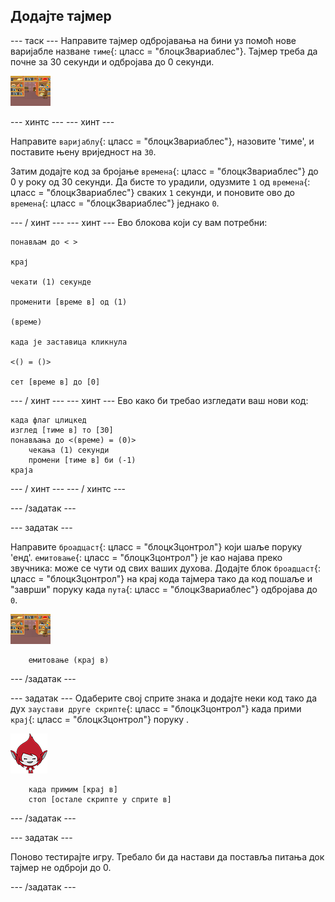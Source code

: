## Додајте тајмер

\--- таск \--- Направите тајмер одбројавања на бини уз помоћ нове варијабле назване `тиме`{: цласс = "блоцк3вариаблес"}. Тајмер треба да почне за 30 секунди и одбројава до 0 секунди.

![Стаге сприте](images/stage-sprite.png)

\--- хинтс \--- \--- хинт \---

Направите `варијаблу`{: цласс = "блоцк3вариаблес"}, назовите 'тиме', и поставите њену вриједност на `30`.

Затим додајте код за бројање `времена`{: цласс = "блоцк3вариаблес"} до 0 у року од 30 секунди. Да бисте то урадили, одузмите `1` од `времена`{: цласс = "блоцк3вариаблес"} сваких `1` секунди, и поновите ово до `времена`{: цласс = "блоцк3вариаблес"} једнако `0`.

\--- / хинт \--- \--- хинт \--- Ево блокова који су вам потребни:

```blocks3
понављам до < >

крај

чекати (1) секунде

променити [време в] од (1)

(време)

када је заставица кликнула

<() = ()>

сет [време в] до [0]
```

\--- / хинт \--- \--- хинт \--- Ево како би требао изгледати ваш нови код:

```blocks3
када флаг цлицкед
изглед [тиме в] то [30]
понављања до <(време) = (0)>
    чекања (1) секунди
    промени [тиме в] би (-1)
краја
```

\--- / хинт \--- \--- / хинтс \---

\--- /задатак \---

\--- задатак \---

Направите `броадцаст`{: цласс = "блоцк3цонтрол"} који шаље поруку 'енд'. `емитовање`{: цласс = "блоцк3цонтрол"} је као најава преко звучника: може се чути од свих ваших духова. Додајте блок `броадцаст`{: цласс = "блоцк3цонтрол"} на крај кода тајмера тако да код пошаље и "заврши" поруку када `пута`{: цласс = "блоцк3вариаблес"} одбројава до `0`.

![Стаге сприте](images/stage-sprite.png)

```blocks3
    емитовање (крај в)
```

\--- /задатак \---

\--- задатак \--- Одаберите свој сприте знака и додајте неки код тако да дух `заустави друге скрипте`{: цласс = "блоцк3цонтрол"} када прими `крај`{: цласс = "блоцк3цонтрол"} поруку .

![Гига сприте](images/giga-sprite.png)

```blocks3
    када примим [крај в]
    стоп [остале скрипте у сприте в]
```

\--- /задатак \---

\--- задатак \---

Поново тестирајте игру. Требало би да настави да поставља питања док тајмер не одброји до 0.

\--- /задатак \---